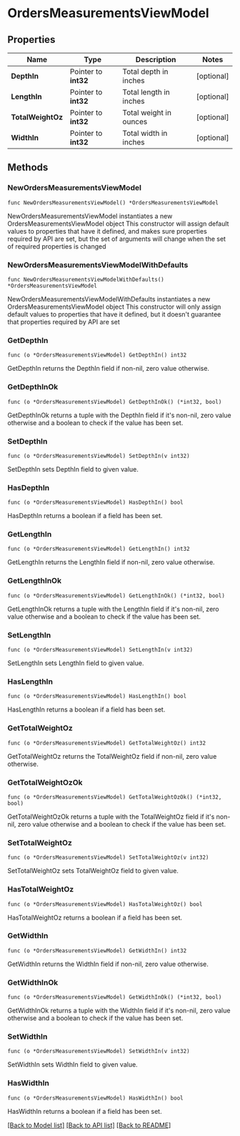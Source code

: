 # OrdersMeasurementsViewModel

## Properties

Name | Type | Description | Notes
------------ | ------------- | ------------- | -------------
**DepthIn** | Pointer to **int32** | Total depth in inches | [optional] 
**LengthIn** | Pointer to **int32** | Total length in inches | [optional] 
**TotalWeightOz** | Pointer to **int32** | Total weight in ounces | [optional] 
**WidthIn** | Pointer to **int32** | Total width in inches | [optional] 

## Methods

### NewOrdersMeasurementsViewModel

`func NewOrdersMeasurementsViewModel() *OrdersMeasurementsViewModel`

NewOrdersMeasurementsViewModel instantiates a new OrdersMeasurementsViewModel object
This constructor will assign default values to properties that have it defined,
and makes sure properties required by API are set, but the set of arguments
will change when the set of required properties is changed

### NewOrdersMeasurementsViewModelWithDefaults

`func NewOrdersMeasurementsViewModelWithDefaults() *OrdersMeasurementsViewModel`

NewOrdersMeasurementsViewModelWithDefaults instantiates a new OrdersMeasurementsViewModel object
This constructor will only assign default values to properties that have it defined,
but it doesn't guarantee that properties required by API are set

### GetDepthIn

`func (o *OrdersMeasurementsViewModel) GetDepthIn() int32`

GetDepthIn returns the DepthIn field if non-nil, zero value otherwise.

### GetDepthInOk

`func (o *OrdersMeasurementsViewModel) GetDepthInOk() (*int32, bool)`

GetDepthInOk returns a tuple with the DepthIn field if it's non-nil, zero value otherwise
and a boolean to check if the value has been set.

### SetDepthIn

`func (o *OrdersMeasurementsViewModel) SetDepthIn(v int32)`

SetDepthIn sets DepthIn field to given value.

### HasDepthIn

`func (o *OrdersMeasurementsViewModel) HasDepthIn() bool`

HasDepthIn returns a boolean if a field has been set.

### GetLengthIn

`func (o *OrdersMeasurementsViewModel) GetLengthIn() int32`

GetLengthIn returns the LengthIn field if non-nil, zero value otherwise.

### GetLengthInOk

`func (o *OrdersMeasurementsViewModel) GetLengthInOk() (*int32, bool)`

GetLengthInOk returns a tuple with the LengthIn field if it's non-nil, zero value otherwise
and a boolean to check if the value has been set.

### SetLengthIn

`func (o *OrdersMeasurementsViewModel) SetLengthIn(v int32)`

SetLengthIn sets LengthIn field to given value.

### HasLengthIn

`func (o *OrdersMeasurementsViewModel) HasLengthIn() bool`

HasLengthIn returns a boolean if a field has been set.

### GetTotalWeightOz

`func (o *OrdersMeasurementsViewModel) GetTotalWeightOz() int32`

GetTotalWeightOz returns the TotalWeightOz field if non-nil, zero value otherwise.

### GetTotalWeightOzOk

`func (o *OrdersMeasurementsViewModel) GetTotalWeightOzOk() (*int32, bool)`

GetTotalWeightOzOk returns a tuple with the TotalWeightOz field if it's non-nil, zero value otherwise
and a boolean to check if the value has been set.

### SetTotalWeightOz

`func (o *OrdersMeasurementsViewModel) SetTotalWeightOz(v int32)`

SetTotalWeightOz sets TotalWeightOz field to given value.

### HasTotalWeightOz

`func (o *OrdersMeasurementsViewModel) HasTotalWeightOz() bool`

HasTotalWeightOz returns a boolean if a field has been set.

### GetWidthIn

`func (o *OrdersMeasurementsViewModel) GetWidthIn() int32`

GetWidthIn returns the WidthIn field if non-nil, zero value otherwise.

### GetWidthInOk

`func (o *OrdersMeasurementsViewModel) GetWidthInOk() (*int32, bool)`

GetWidthInOk returns a tuple with the WidthIn field if it's non-nil, zero value otherwise
and a boolean to check if the value has been set.

### SetWidthIn

`func (o *OrdersMeasurementsViewModel) SetWidthIn(v int32)`

SetWidthIn sets WidthIn field to given value.

### HasWidthIn

`func (o *OrdersMeasurementsViewModel) HasWidthIn() bool`

HasWidthIn returns a boolean if a field has been set.


[[Back to Model list]](../README.md#documentation-for-models) [[Back to API list]](../README.md#documentation-for-api-endpoints) [[Back to README]](../README.md)


